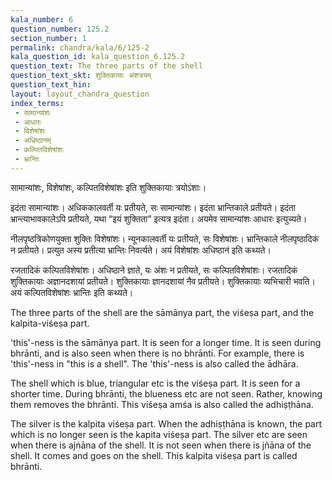```yaml
---
kala_number: 6
question_number: 125.2
section_number: 1
permalink: chandra/kala/6/125-2
kala_question_id: kala_question_6.125.2
question_text: The three parts of the shell
question_text_skt: शुक्तिकायाः अंशत्रयम्
question_text_hin: 
layout: layout_chandra_question
index_terms:
 - सामान्यांशः
 - आधारः
 - विशेषांशः
 - अधिष्ठानम्
 - कल्पितविशेषांशः
 - भ्रान्तिः
---
```


<!-- skt-start -->
सामान्यांशः, विशेषांशः, कल्पितविशेषांशः इति शुक्तिकायाः त्रयोऽंशाः।
 
इदंता सामान्यांशः। अधिककालवर्ती यः प्रतीयते, सः सामान्यांशः। इदंता भ्रान्तिकाले प्रतीयते। इदंता भ्रान्त्याभावकालेऽपि प्रतीयते, यथा “इयं शुक्तिता” इत्यत्र इदंता। अयमेव सामान्यांशः आधारः इत्युच्यते। 

नीलपृष्ठत्रिकोणयुक्ता शुक्तिः विशेषांशः। न्यूनकालवर्ती यः प्रतीयते, सः विशेषांशः। भ्रान्तिकाले नीलपृष्ठादिकं न प्रतीयते। प्रत्युत अस्य प्रतीत्या भ्रान्तिः निवर्त्यते। अयं विशेषांशः अधिष्ठानं इति कथ्यते। 

रजतादिकं कल्पितविशेषांशः। अधिष्ठाने ज्ञाते, यः अंशः न प्रतीयते, सः 
कल्पितविशेषांशः। 
रजतादिकं शुक्तिकायाः अज्ञानदशायां प्रतीयते। शुक्तिकायाः ज्ञानदशायां नैव प्रतीयते।
शुक्तिकायाः व्यभिचारी भवति।
अयं कल्पितविशेषांशः भ्रान्तिः इति कथ्यते। 
<!-- skt-end -->

<!-- eng-start -->
The three parts of the shell are the sāmānya part, 
the viśeṣa part, and the kalpita-viśeṣa part. 

'this'-ness is the sāmānya part. It is seen for a longer
time. It is seen during bhrānti, and is also seen when
there is no bhrānti. For example, there is 'this'-ness
in "this is a shell". The 'this'-ness is also called the 
ādhāra. 

The shell which is blue, triangular etc is the viśeṣa part. It is seen for a shorter time. During bhrānti, 
the blueness etc are not seen. Rather, knowing them
removes the bhrānti. This viśeṣa amśa is also called
the adhiṣṭhāna. 

The silver is the kalpita viśeṣa part. When the
adhiṣṭhāna is known, the part which is no longer seen
is the kapita viśeṣa part. The silver etc are seen when
there is ajṅāna of the shell. It is not seen when there
is jñāna of the shell. It comes and goes on the shell.
This kalpita viśeṣa part is called bhrānti.

<!-- eng-end -->
